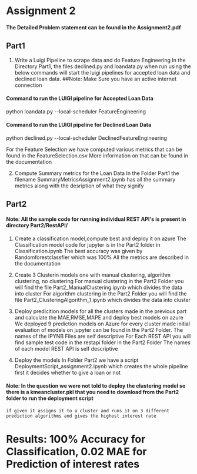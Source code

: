 # Assignment 2

#### The Detailed Problem statement can be found in the Assignment2.pdf 

## Part1
  1. Write a Luigi Pipeline to scrape data and do Feature Engineering
  In the Directory Part1, the files declined.py and loandata.py when run using the below commands will start the luigi pipelines for     accepted loan data and declined loan data.
  ##Note: Make Sure you have an active internet connection

  #### Command to run the LUIGI pipeline for Accepted Loan Data 
  python loandata.py --local-scheduler FeatureEngineering

  #### Command to run the LUIGI pipeline for Declined Loan Data
  python declined.py --local-scheduler DeclinedFeatureEngineering
  
  For the Feature Selection we have computed various metrics that can be found in the FeatureSelection.csv
  More information on that can be found in the documentation
  
  2. Compute Summary metrics for the Loan Data
  In the Folder Part1 the filename SummaryMetricsAssignment2.ipynb has all the summary metrics along with the desription of what they signify
  
## Part2 
  #### Note: All the sample code for running individual REST API's is present in directory Part2/RestAPI/
  
  1. Create a classification model,compute best  and deploy it on azure
    The Classification model code for jupyter is in the Part2 folder in Classification.ipynb
    The best accuracy was given by Randomforestclassfier which was 100%
    All the metrics are described in the documentation
  
  2. Create 3 Clusterin models one with manual clustering, algorithm clustering, no clustering
      For manual clustering in the Part2 Folder you will find the file Part2_ManualClustering.ipynb which divides the data into cluster
      For algorithm clustering in the Part2 Folder you will find the file Part2_ClusteringAlgorithm_1.ipynb which divides the data into cluster
  3. Deploy predicition models for all the clusters made in the previous part and calculate the MAE,RMSE,MAPE and deploy best models on azure
    We deployed 9 prediction models on Azure for every cluster made initial evaluation of models on jupyter can be found in the Part2 Folder. The names of the IPYNB Files are self descriptive 
    For Each REST API you will find sample test code in the restapi folder in the Part2 Folder 
    The names of each model REST API is self descriptive
    
  4. Deploy the models
    In Folder Part2 we have a script DeploymentScript_assignment2.ipynb which creates the whole pipeline
    first it decides whether to give a loan or not
#### Note: In the question we were not told to deploy the clustering model so there is a kmeancluster.pkl that you need to download from the Part2 folder to run the deployment script
    if given it assigns it to a cluster and runs it on 3 different prediction algorithms and gives the highest interest rate
    
# Results: 100% Accuracy for Classification, 0.02 MAE for Prediction of interest rates

    
    
    
